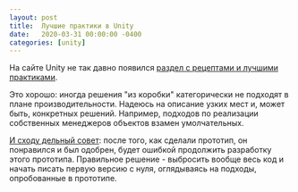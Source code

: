 ```yaml
---
layout: post
title:  Лучшие практики в Unity
date:   2020-03-31 00:00:00 -0400
categories: [unity]
---
```


На сайте Unity не так давно появился [раздел с рецептами и лучшими практиками](https://unity.com/optimization-corner).

Это хорошо: иногда решения "из коробки" категорически не подходят в плане производительности. Надеюсь на описание узких мест и, может быть, конкретных решений. Например, подходов по реализации собственных менеджеров объектов взамен умолчательных.

[И сходу дельный совет](https://unity3d.com/how-to/set-up-smart-game-development-pipeline): после того, как сделали прототип, он понравился и был одобрен, будет ошибкой продолжить разработку этого прототипа. Правильное решение - выбросить вообще весь код и начать писать первую версию с нуля, оглядываясь на подходы, опробованные в прототипе.
